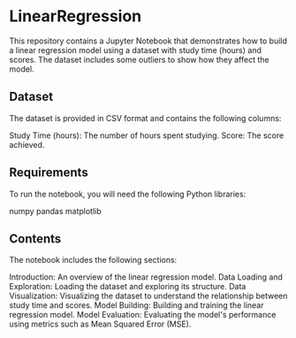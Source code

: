 # LinearRegression

This repository contains a Jupyter Notebook that demonstrates how to build a linear regression model using a dataset with study time (hours) and scores. The dataset includes some outliers to show how they affect the model.

## Dataset
The dataset is provided in CSV format and contains the following columns:

Study Time (hours): The number of hours spent studying.
Score: The score achieved.

## Requirements
To run the notebook, you will need the following Python libraries:

numpy
pandas
matplotlib

## Contents
The notebook includes the following sections:

Introduction: An overview of the linear regression model.
Data Loading and Exploration: Loading the dataset and exploring its structure.
Data Visualization: Visualizing the dataset to understand the relationship between study time and scores.
Model Building: Building and training the linear regression model.
Model Evaluation: Evaluating the model's performance using metrics such as Mean Squared Error (MSE).
